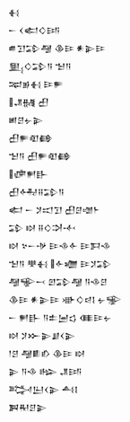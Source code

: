 <div class='block'>
<div class='line'>𒈬</div>
<div class='line'>𒀸 𒌋𒅗𒄭𒅀</div>
<div class='line'>𒌑𒋛𒁉𒆷 𒆠𒄿 𒀭𒉌𒄿</div>
<div class='line'>𒅅𒄭𒁉𒀀 𒈠𒀀</div>
<div class='line'>𒉈𒂊𒈬 𒄿𒊓</div>
<div class='line'>𒂗𒉆 𒌷</div>
<div class='line'>𒅖𒆪𒉡𒉌</div>
<div class='line'>𒌷𒊓𒊏𒂵</div>
<div class='line'>𒈠𒀀 𒌷𒊓𒊏𒂵</div>
<div class='line'>𒂈𒂍𒃲</div>
<div class='line'>𒌷𒅈𒍝𒁉𒀀</div>
<div class='line'>𒅗 𒀸 𒋡𒀊𒋛 𒌷𒆪𒌝𒈨</div>
<div class='line'>𒁉 𒊭 𒍝𒄭𒋫𒋾</div>
<div class='line'>𒊭 𒆳𒀸𒋩 𒄿𒈾𒅆 𒄿𒁕𒈾</div>
<div class='line'>𒈠𒀀 𒋧𒈬 𒅆𒁾 𒄿𒋡𒁉</div>
<div class='line'>𒆷𒊍𒁁 𒇻𒁉𒆷 𒀀𒈾𒆪</div>
<div class='line'>𒆠𒄿 𒀭𒉌𒄿 𒀝𒄭𒁀𒋙 𒉡𒊌</div>
<div class='line'>𒀸 𒂍𒃲 𒀀𒉺𒅁𒌓 𒈪𒄿𒉡</div>
<div class='line'>𒊭 𒋡𒁍𒉌𒋗𒌋𒉌</div>
<div class='line'>𒁹𒆪 𒆷𒀾𒁓 𒆠𒄿 𒊭</div>
<div class='line'>𒉌 𒀀𒈾 𒈗 𒂗𒅀</div>
<div class='line'>𒅋𒌨𒌋𒉌 𒋀𒋙</div>
<div class='line'>𒀉𒊑𒆪𒉌</div>
</div>